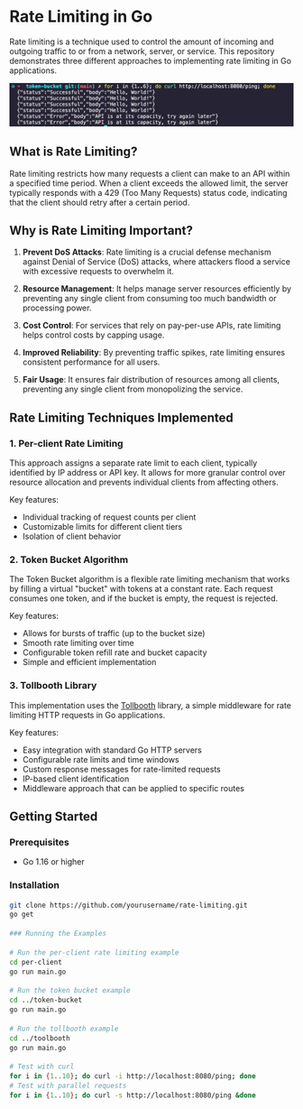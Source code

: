 # Rate Limiting in Go

Rate limiting is a technique used to control the amount of incoming and outgoing traffic to or from a network, server, or service. This repository demonstrates three different approaches to implementing rate limiting in Go applications.

<img src="token-bucket.png"/>

## What is Rate Limiting?

Rate limiting restricts how many requests a client can make to an API within a specified time period. When a client exceeds the allowed limit, the server typically responds with a 429 (Too Many Requests) status code, indicating that the client should retry after a certain period.

## Why is Rate Limiting Important?

1. **Prevent DoS Attacks**: Rate limiting is a crucial defense mechanism against Denial of Service (DoS) attacks, where attackers flood a service with excessive requests to overwhelm it.

2. **Resource Management**: It helps manage server resources efficiently by preventing any single client from consuming too much bandwidth or processing power.

3. **Cost Control**: For services that rely on pay-per-use APIs, rate limiting helps control costs by capping usage.

4. **Improved Reliability**: By preventing traffic spikes, rate limiting ensures consistent performance for all users.

5. **Fair Usage**: It ensures fair distribution of resources among all clients, preventing any single client from monopolizing the service.

## Rate Limiting Techniques Implemented

### 1. Per-client Rate Limiting

This approach assigns a separate rate limit to each client, typically identified by IP address or API key. It allows for more granular control over resource allocation and prevents individual clients from affecting others.

Key features:
- Individual tracking of request counts per client
- Customizable limits for different client tiers
- Isolation of client behavior

### 2. Token Bucket Algorithm

The Token Bucket algorithm is a flexible rate limiting mechanism that works by filling a virtual "bucket" with tokens at a constant rate. Each request consumes one token, and if the bucket is empty, the request is rejected.

Key features:
- Allows for bursts of traffic (up to the bucket size)
- Smooth rate limiting over time
- Configurable token refill rate and bucket capacity
- Simple and efficient implementation

### 3. Tollbooth Library

This implementation uses the [Tollbooth](https://github.com/didip/tollbooth) library, a simple middleware for rate limiting HTTP requests in Go applications.

Key features:
- Easy integration with standard Go HTTP servers
- Configurable rate limits and time windows
- Custom response messages for rate-limited requests
- IP-based client identification
- Middleware approach that can be applied to specific routes

## Getting Started

### Prerequisites
- Go 1.16 or higher

### Installation
```bash
git clone https://github.com/yourusername/rate-limiting.git
go get 

### Running the Examples

# Run the per-client rate limiting example
cd per-client
go run main.go

# Run the token bucket example
cd ../token-bucket
go run main.go

# Run the tollbooth example
cd ../toolbooth
go run main.go

# Test with curl
for i in {1..10}; do curl -i http://localhost:8080/ping; done
# Test with parallel requests
for i in {1..10}; do curl -s http://localhost:8080/ping &done
```
